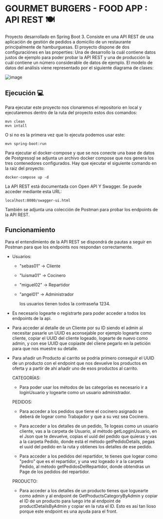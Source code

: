 # GOURMET BURGERS - FOOD APP : API REST :plate_with_cutlery:	
Proyecto desarrollado en Spring Boot 3. Consiste en una API REST de una aplicación de gestión de pedidos a domicilio de un restaurante principalmente de hamburguesas. El proyecto dispone de dos configuraciónes en las properties: Una de desarrollo la cuál contiene datos justos de ejemplo para poder probar la API REST y una de producción la cuál contiene un número considerable de datos de ejemplo.
El modelo de datos del análisis viene representado por el siguiente diagrama de clases:

![image](https://github.com/SebastianMillan/project-FOODAPP-back/assets/114216417/3cd6f125-8d2a-439e-a830-4434a3a24ff3)

## Ejecución :computer:	
Para ejecutar este proyecto nos clonaremos el repositorio en local y ejecutaremos dentro de la ruta del proyecto estos dos comandos:
```
mvn clean
mvn intall
```
O si no es la primera vez que lo ejecuta podemos usar este:
```
mvn spring-boot:run
```
Para ejecutar el docker-compose y que se nos conecte una base de datos de Postgressql se adjunta un archivo docker compose que nos genera los tres contenedores configurados. Hay que ejecutar el siguiente comando en la raiz del proyecto:
```
docker-compose up -d
```
La API REST está documentada con Open API Y Swagger. Se puede acceder mediante esta URL:
```
localhost:8080/swagger-ui.html
```
También se adjunta una colección de Postman para probar los endpoints de la API REST.

## Funcionamiento
Para el entendimiento de la API REST se dispondrá de pautas a seguir en Postman para que los endpoints nos respondan correctamente.
- Usuarios:
  - "sebas01" -> Cliente
  - "luisma01" -> Cocinero
  - "miguel02" -> Repartidor
  - "angel01" -> Administrador
 
    los usuarios tienen todos la contraseña 1234.

- Es necesario logearte o registrarte para poder acceder a todos los endpoints de la api.
  
- Para acceder al detalle de un Cliente por su ID siendo el admin al necesitar pasarle un UUID es aconsejable por ejemplo logearte como cliente, copiar el UUID del cliente logeado, logearte de nuevo como admin, y con ese UUID que copiaste del cliene pegarlo en la petición para que nos muestre su detalle.
  
- Para añadir un Producto al carrito se podría primero conseguir el UUID de un producto con el endpoint que nos devuelve los productos en oferta y a partir de ahí añadir uno de esos productos al carrito.

  CATEGORÍAS:
  - Para poder usar los métodos de las categorías es necesario ir a loginUsuario y logearte como un usuario administrador.

  PEDIDOS:
  - Para acceder a los pedidos que tiene el cocinero asignado se deberá de logear como Trabajador y que a su vez sea Cocinero.
    
  - Para acceder a los detalles de un pedido, Te logeas como un usuario cliente, vas a la carpeta de Usuario, al método getLogginUsuario, en el Json que te devuelve, copias el uuid del pedido que quieras
    y vas a la carpeta Pedido, donde está el método getPedidoDetails, pegas el uuid del pedido en la ruta y obtienes los detalles de ese pedido.
    
  - Para acceder a los pedidos del repartidor, te tienes que logear como "pedro" que es el repartidor, y una vez logeado ir a la carpeta Pedido, al método getPedidosDelRepartidor, donde obtendras un Page de los
    pedidos del repartidor.

  PRODUCTO:

  - Para acceder a los detalles de un producto tienes que loguearte como admin y al endpoint de GetProductsCategoryByAdmin y copiar el ID de un producto para luego irte al endpoint de productDetailsByAdmin
    y copiar en la ruta el ID. Esto es así tan lioso porque este endpoint es una ayuda para el front.

  
  
